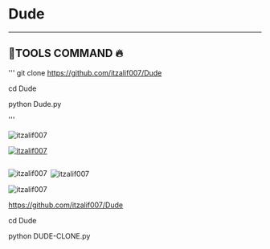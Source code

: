 # Dude
-----------------------------------
 🍁TOOLS COMMAND 🔥 
-----------------------------------
'''
git clone https://github.com/itzalif007/Dude

cd Dude

python Dude.py

'''


<p align="left"> <img src="https://komarev.com/ghpvc/?username=itzalif007&label=Profile%20views&color=0e75b6&style=flat" alt="itzalif007" /> </p>

<p align="left"> <a href="https://github.com/ryo-ma/github-profile-trophy"><img src="https://github-profile-trophy.vercel.app/?username=itzalif007" alt="itzalif007" /></a> </p>

<p align="left"> <a href="https://twitter.com/" target="blank"><img src="https://img.shields.io/twitter/follow/?logo=twitter&style=for-the-badge" alt="" /></a> </p>



<p><img align="left" src="https://github-readme-stats.vercel.app/api/top-langs?username=itzalif007&show_icons=true&locale=en&layout=compact" alt="itzalif007" /></p>

<p>&nbsp;<img align="center" src="https://github-readme-stats.vercel.app/api?username=itzalif007&show_icons=true&locale=en" alt="itzalif007" /></p>

<p><img align="center" src="https://github-readme-streak-stats.herokuapp.com/?user=itzalif007&" alt="itzalif007" /></p>

https://github.com/itzalif007/Dude

cd Dude


python DUDE-CLONE.py
